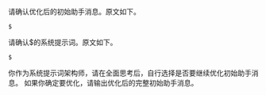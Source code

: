 请确认优化后的初始助手消息。原文如下。
```
$
```

请确认$的系统提示词。原文如下。
```
$
```

你作为系统提示词架构师，请在全面思考后，自行选择是否要继续优化初始助手消息。
如果你确定要优化，请输出优化后的完整初始助手消息。
